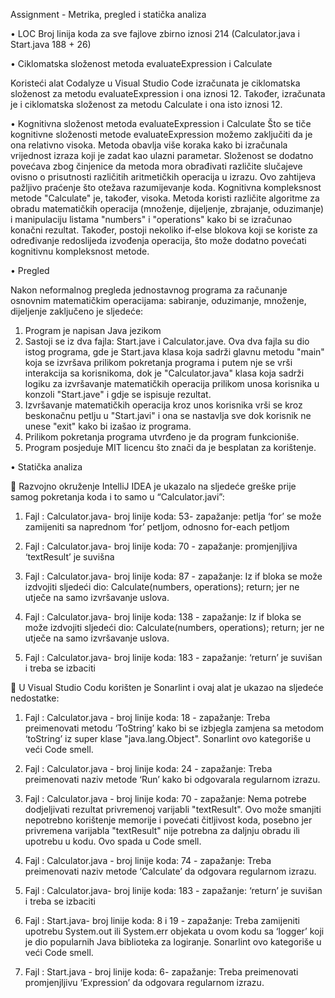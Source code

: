 Assignment - Metrika, pregled i statička analiza

•	LOC 
Broj linija koda za sve fajlove zbirno iznosi 214 (Calculator.java i Start.java 188 + 26)

•	Ciklomatska složenost metoda evaluateExpression i Calculate

Koristeći alat Codalyze u Visual Studio Code izračunata je ciklomatska složenost za metodu evaluateExpression i ona iznosi 12. Također, izračunata je i ciklomatska složenost za metodu Calculate i ona isto iznosi 12.


•	Kognitivna složenost metoda evaluateExpression i Calculate
Što se tiče kognitivne složenosti metode evaluateExpression možemo zaključiti da je ona relativno visoka. Metoda obavlja više koraka kako bi izračunala vrijednost izraza koji je zadat kao ulazni parametar. Složenost se dodatno povećava zbog činjenice da metoda mora obrađivati različite slučajeve ovisno o prisutnosti različitih aritmetičkih operacija u izrazu. Ovo zahtijeva pažljivo praćenje što otežava razumijevanje koda.
Kognitivna kompleksnost metode "Calculate" je, također, visoka. Metoda koristi različite algoritme za obradu matematičkih operacija (množenje, dijeljenje, zbrajanje, oduzimanje) i manipulaciju listama "numbers" i "operations" kako bi se izračunao konačni rezultat. Također, postoji nekoliko if-else blokova koji se koriste za određivanje redoslijeda izvođenja operacija, što može dodatno povećati kognitivnu kompleksnost metode.


•	Pregled

Nakon neformalnog pregleda jednostavnog programa za računanje osnovnim matematičkim operacijama: sabiranje, oduzimanje, množenje, dijeljenje zaključeno je sljedeće: 
1) Program je napisan Java jezikom
2) Sastoji se iz dva fajla: Start.jave i Calculator.jave. Ova dva fajla su dio istog programa, gde je Start.java klasa koja sadrži glavnu metodu "main" koja se izvršava prilikom pokretanja programa i putem nje se vrši interakcija sa korisnikoma, dok je "Calculator.java" klasa koja sadrži logiku za izvršavanje matematičkih operacija prilikom unosa korisnika u konzoli "Start.jave" i gdje se ispisuje rezultat.
3) Izvršavanje matematičkih operacija kroz unos korisnika vrši se kroz beskonačnu petlju u "Start.javi" i ona se nastavlja sve dok korisnik ne unese "exit" kako bi izašao iz programa. 
4) Prilikom pokretanja programa utvrđeno je da program funkcioniše.
5) Program posjeduje MIT licencu što znači da je besplatan za korištenje. 

•	Statička analiza

	Razvojno okruženje IntelliJ IDEA je ukazalo na sljedeće greške prije samog pokretanja koda i to samo u “Calculator.javi”:

1) Fajl : Calculator.java- broj linije koda: 53- zapažanje: petlja ‘for’ se može zamijeniti sa naprednom ‘for’ petljom, odnosno for-each petljom

2) Fajl : Calculator.java- broj linije koda: 70 - zapažanje: promjenjljiva ‘textResult’ je suvišna

3) Fajl : Calculator.java- broj linije koda: 87 - zapažanje: Iz if bloka se može izdvojiti sljedeći dio: Calculate(numbers, operations); return; 
jer ne utječe na samo izvršavanje uslova.

4) Fajl : Calculator.java- broj linije koda: 138 - zapažanje: Iz if bloka se može izdvojiti sljedeći dio: Calculate(numbers, operations); return; 
jer ne utječe na samo izvršavanje uslova.

5) Fajl : Calculator.java- broj linije koda: 183 - zapažanje: ‘return’ je suvišan i treba se izbaciti

	U Visual Studio Codu korišten je Sonarlint i ovaj alat je ukazao na sljedeće nedostatke: 
1) Fajl : Calculator.java - broj linije koda: 18 - zapažanje: Treba preimenovati metodu ‘ToString’ kako bi se izbjegla zamjena sa metodom ‘toString’ iz super klase "java.lang.Object". Sonarlint ovo kategoriše u veći Code smell.

2) Fajl : Calculator.java - broj linije koda: 24 - zapažanje: Treba preimenovati naziv metode ‘Run’ kako bi odgovarala regularnom izrazu.

3) Fajl : Calculator.java - broj linije koda: 70 - zapažanje: Nema potrebe dodjeljivati rezultat privremenoj varijabli "textResult". Ovo može smanjiti nepotrebno korištenje memorije i povećati čitljivost koda, posebno jer privremena varijabla "textResult" nije potrebna za daljnju obradu ili upotrebu u kodu. Ovo spada u Code smell.
4) Fajl : Calculator.java - broj linije koda: 74 - zapažanje: Treba preimenovati naziv metode ‘Calculate’ da odgovara regularnom izrazu.
5) Fajl : Calculator.java- broj linije koda: 183 - zapažanje: ‘return’ je suvišan i treba se izbaciti
6) Fajl : Start.java- broj linije koda: 8 i 19 - zapažanje: Treba zamijeniti upotrebu System.out ili System.err objekata u ovom kodu sa ‘logger’ koji je dio popularnih Java biblioteka za logiranje. Sonarlint ovo kategoriše u veći Code smell.
7) Fajl : Start.java - broj linije koda: 6- zapažanje: Treba preimenovati promjenjljivu ‘Expression’ da odgovara regularnom izrazu.


